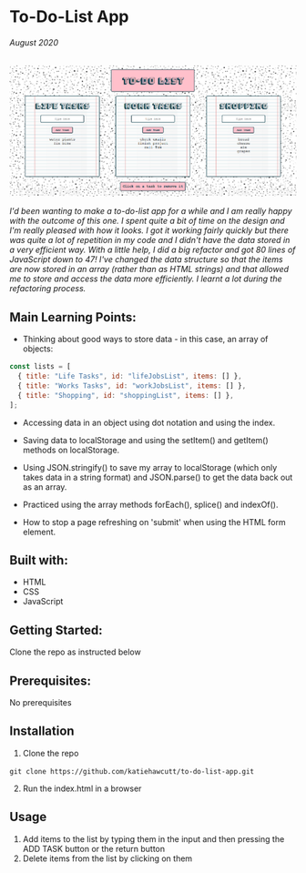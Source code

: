 # To-Do-List App

###### August 2020

![To-Do-List App](./Images/to-do-list-app-finished.PNG)

_I'd been wanting to make a to-do-list app for a while and I am really happy with the outcome of this one. I spent quite a bit of time on the design and I'm really pleased with how it looks. I got it working fairly quickly but there was quite a lot of repetition in my code and I didn't have the data stored in a very efficient way. With a little help, I did a big refactor and got 80 lines of JavaScript down to 47! I've changed the data structure so that the items are now stored in an array (rather than as HTML strings) and that allowed me to store and access the data more efficiently. I learnt a lot during the refactoring process._

## Main Learning Points:

- Thinking about good ways to store data - in this case, an array of objects:

```javascript
const lists = [
  { title: "Life Tasks", id: "lifeJobsList", items: [] },
  { title: "Works Tasks", id: "workJobsList", items: [] },
  { title: "Shopping", id: "shoppingList", items: [] },
];
```

- Accessing data in an object using dot notation and using the index.

- Saving data to localStorage and using the setItem() and getItem() methods on localStorage.

- Using JSON.stringify() to save my array to localStorage (which only takes data in a string format) and JSON.parse() to get the data back out as an array.

- Practiced using the array methods forEach(), splice() and indexOf().

- How to stop a page refreshing on 'submit' when using the HTML form element.

## Built with:

- HTML
- CSS
- JavaScript

## Getting Started:

Clone the repo as instructed below

## Prerequisites:

No prerequisites

## Installation

1.  Clone the repo

`git clone https://github.com/katiehawcutt/to-do-list-app.git`

2. Run the index.html in a browser

## Usage

1. Add items to the list by typing them in the input and then pressing the ADD TASK button or the return button
2. Delete items from the list by clicking on them
